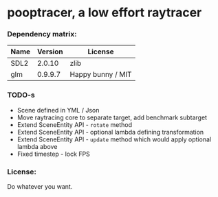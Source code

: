 # pooptracer, a low effort raytracer

### Dependency matrix:

|  Name    |  Version   |  License              |
|---	   |---	        |---	                |
|   SDL2   |  2.0.10    |  zlib                 |
|   glm    |  0.9.9.7   |  Happy bunny / MIT    |

### TODO-s

* Scene defined in YML / Json
* Move raytracing core to separate target, add benchmark subtarget
* Extend SceneEntity API - `rotate` method
* Extend SceneEntity API - optional lambda defining transformation
* Extend SceneEntity API - `update` method which would apply optional lambda above
* Fixed timestep - lock FPS

### License:

Do whatever you want.

